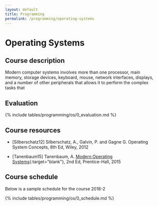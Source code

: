 ```yaml
---
layout: default
title: Programming
permalink: /programming/operating-systems
---
```


# Operating Systems

## Course description

Modern computer systems involves more than one processor, main memory, storage devices, keyboard, mouse, network interfaces, displays, and a number of other peripherals that allows it to perform the complex tasks that 

## Evaluation

{% include tables/programming/os/0_evaluation.md %}

## Course resources

* [Silberschatz12] Silberschatz, A., Galvin, P. and Gagne G. Operating System Concepts, 8th Ed, Wiley, 2012

* [Tanenbaum15] Tanenbaum, A. [Modern Operating Systems](https://usta-primo.hosted.exlibrisgroup.com/primo-explore/fulldisplay?docid=57UST_Aleph000147433&context=L&vid=57UST&lang=es_ES&search_scope=57UST&adaptor=Local%20Search%20Engine&tab=57ust_tab&query=any,contains,operating%20systems&sortby=rank&mode=Basic){:target="blank"},  2nd Ed, Prentice-Hall, 2015

## Course schedule

Below is a sample schedule for the course 2018-2

{% include tables/programming/os/0_schedule.md %}
